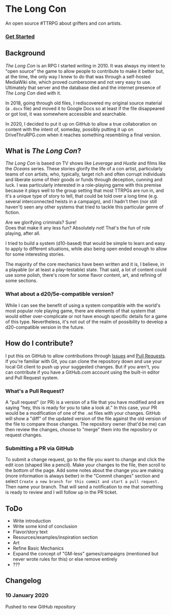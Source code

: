 # The Long Con
An open source #TTRPG about grifters and con artists. 

### [Get Started](https://github.com/jazzsequence/TheLongCon/blob/master/src/00-toc.md)

## Background
_The Long Con_ is an RPG I started writing in 2010. It was always my intent to "open source" the game to allow people to contribute to make it better but, at the time, the only way I knew to do that was through a self-hosted MediaWiki site, which proved cumbersome and not very easy to use. Ultimately that server and the database died and the internet presence of _The Long Con_ died with it.

In 2018, going through old files, I rediscovered my original source material (a `.docx` file) and moved it to Google Docs so at least if the file disappeared or got lost, it was somewhere accessible and searchable.

In 2020, I decided to put it up on GitHub to allow a true collaboration on content with the intent of, someday, possibly putting it up on DriveThruRPG.com when it reaches something resembling a final version.

## What is _The Long Con_?
_The Long Con_ is based on TV shows like _Leverage_ and _Hustle_ and films like the _Oceans_ series. These stories glorify the life of a con artist, particularly teams of con artists, who, typically, target rich and often corrupt individuals and liberate some of their goods or funds through deception, cunning and luck. I was particularly interested in a role-playing game with this premise because it plays well to the group setting that most TTRPGs are run in, and it's a unique type of story to tell, that could be told over a long time (e.g. several interconnected heists in a campaign), and I hadn't then (nor still haven't) seen any other systems that tried to tackle this particular genre of fiction.

Are we glorifying criminals? Sure!   
Does that make it any less fun? Absolutely not! That's the fun of role playing, after all.

I tried to build a system (d10-based) that would be simple to learn and easy to apply to different situations, while also being open ended enough to allow for some interesting stories. 

The majority of the core mechanics have been written and it is, I believe, in a playable (or at least a play-testable) state. That said, a lot of content could use some polish, there's room for some flavor content, art, and refining of some sections.

### What about a d20/5e-compatible version?
While I can see the benefit of using a system compatible with the world's most popular role playing game, there are elements of that system that would either over-complicate or not have enough specific details for a game of this type. Nevertheless, it's not out of the realm of possibility to develop a d20-compatible version in the future.

## How do I contribute?
I put this on GitHub to allow contributions through [Issues](https://github.com/jazzsequence/TheLongCon/issues) and [Pull Requests](https://github.com/jazzsequence/TheLongCon/pulls). If you're familiar with Git, you can clone the repository down and use your local Git client to push up your suggested changes. But if you aren't, you can contribute if you have a GitHub.com account using the built-in editor and Pull Request system.

### What's a Pull Request?
A "pull request" (or PR) is a version of a file that you have modified and are saying "hey, this is ready for you to take a look at." In this case, your PR would be a modification of one of the `.md` files with your changes. GitHub will show a "diff" of the updated version of the file against the old version of the file to compare those changes. The repository owner (that'd be me) can then review the changes, choose to "merge" them into the repository or request changes.

### Submitting a PR via GitHub
To submit a change request, go to the file you want to change and click the edit icon (shaped like a pencil). Make your changes to the file, then scroll to the bottom of the page. Add some notes about the change you are making (more information is always better) in the "Commit changes" section and select `Create a new branch for this commit and start a pull request.` Then name your branch. That will send a notification to me that something is ready to review and I will follow up in the PR ticket.

## ToDo

* Write introduction
* Write some kind of conclusion
* Flavor/story text
* Resources/examples/inspiration section
* Art
* Refine Basic Mechanics
* Expand the concept of "GM-less" games/campaigns (mentioned but never wrote rules for this) or else remove entirely
* ???

## Changelog

### 10 January 2020
Pushed to new GitHub repository
